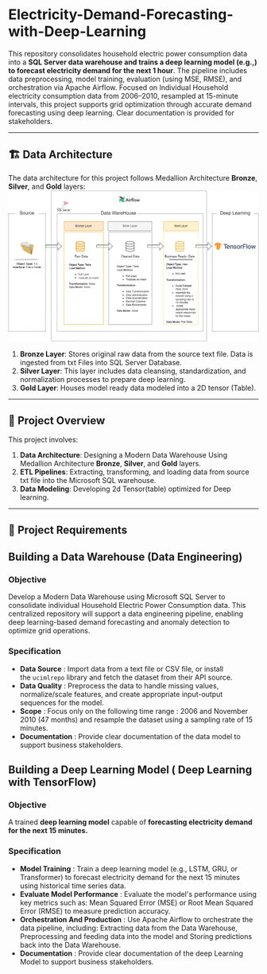 # Electricity-Demand-Forecasting-with-Deep-Learning
This repository consolidates household electric power consumption data into a **SQL Server data warehouse and trains a deep learning model (e.g.,) to forecast electricity demand for the next 1 hour**. The pipeline includes data preprocessing, model training, evaluation (using MSE, RMSE), and orchestration via Apache Airflow. Focused on Individual Household electricity consumption data from 2006–2010, resampled at 15-minute intervals, this project supports grid optimization through accurate demand forecasting using deep learning. Clear documentation is provided for stakeholders.

---
## 🏗️ Data Architecture
The data architecture for this project follows Medallion Architecture **Bronze**, **Silver**, and **Gold** layers:
![Data Architecture](docs/data_architecture.png)

1. **Bronze Layer**: Stores original raw data from the source text file. Data is ingested from txt Files into SQL Server Database.
2. **Silver Layer**: This layer includes data cleansing, standardization, and normalization processes to prepare deep learning.
3. **Gold Layer**: Houses model ready data modeled into a 2D tensor (Table).

---
## 📖 Project Overview

This project involves:

1. **Data Architecture**: Designing a Modern Data Warehouse Using Medallion Architecture **Bronze**, **Silver**, and **Gold** layers.
2. **ETL Pipelines**: Extracting, transforming, and loading data from source txt file into the Microsoft SQL warehouse.
3. **Data Modeling**: Developing 2d Tensor(table) optimized for Deep learning.

---
## 🚀 Project Requirements

## Building a Data Warehouse (Data Engineering)

### Objective

Develop a Modern Data Warehouse using Microsoft SQL Server to consolidate individual Household Electric Power Consumption data. This centralized repository will support a data engineering pipeline, enabling deep learning-based demand forecasting and anomaly detection to optimize grid operations.  

### Specification

- **Data Source** : Import data from a text file or CSV file, or install the `ucimlrepo` library and fetch the dataset from their API source.
- **Data Quality** : Preprocess the data to handle missing values, normalize/scale features, and create appropriate input-output sequences for the model.
- **Scope** : Focus only on the following time range : 2006 and November 2010 (47 months) and resample the dataset using a sampling rate of 15 minutes.
- **Documentation** :  Provide clear documentation of the data model to support business stakeholders.

## Building a Deep Learning Model ( Deep Learning with TensorFlow)

### Objective

A trained **deep learning model** capable of **forecasting electricity demand for the next 15 minutes.**

### Specification

- **Model Training** : Train a deep learning model (e.g., LSTM, GRU, or Transformer) to forecast electricity demand for the next 15 minutes using historical time series data.
- **Evaluate Model Performance** : Evaluate the model's performance using key metrics such as: Mean Squared Error (MSE) or Root Mean Squared Error (RMSE) to measure prediction accuracy.
- **Orchestration And Production** : Use Apache Airflow to orchestrate the data pipeline, including: Extracting data from the Data Warehouse, Preprocessing and feeding data into the model and Storing predictions back into the Data Warehouse.
- **Documentation** :  Provide clear documentation of the deep Learning Model to support business stakeholders.
